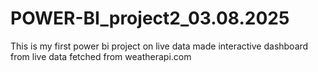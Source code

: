 # POWER-BI_project2_03.08.2025
This is my first power bi project on live data made interactive dashboard from live data fetched from weatherapi.com
